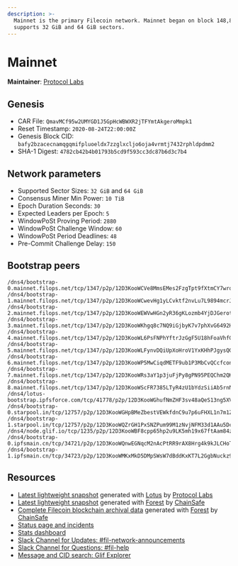 ```yaml
---
description: >-
  Mainnet is the primary Filecoin network. Mainnet began on block 148,888. It
  supports 32 GiB and 64 GiB sectors.
---
```


# Mainnet

**Maintainer**: [Protocol Labs](https://protocol.ai)

## Genesis

* CAR File: `QmavMCf95w2UMYGD1J5GpHcWBWXR2jTFYmtAkgeroMmpk1`
* Reset Timestamp: `2020-08-24T22:00:00Z`
* Genesis Block CID: `bafy2bzacecnamqgqmifpluoeldx7zzglxcljo6oja4vrmtj7432rphldpdmm2`
* SHA-1 Digest: `4782cb42b4b01793b5cd9f593cc3dc87b6d3c7b4`

## Network parameters

* Supported Sector Sizes: `32 GiB` and `64 GiB`
* Consensus Miner Min Power: `10 TiB`
* Epoch Duration Seconds: `30`
* Expected Leaders per Epoch: `5`
* WindowPoSt Proving Period: `2880`
* WindowPoSt Challenge Window: `60`
* WindowPoSt Period Deadlines: `48`
* Pre-Commit Challenge Delay: `150`

## Bootstrap peers

```plaintext
/dns4/bootstrap-0.mainnet.filops.net/tcp/1347/p2p/12D3KooWCVe8MmsEMes2FzgTpt9fXtmCY7wrq91GRiaC8PHSCCBj
/dns4/bootstrap-1.mainnet.filops.net/tcp/1347/p2p/12D3KooWCwevHg1yLCvktf2nvLu7L9894mcrJR4MsBCcm4syShVc
/dns4/bootstrap-2.mainnet.filops.net/tcp/1347/p2p/12D3KooWEWVwHGn2yR36gKLozmb4YjDJGerotAPGxmdWZx2nxMC4
/dns4/bootstrap-3.mainnet.filops.net/tcp/1347/p2p/12D3KooWKhgq8c7NQ9iGjbyK7v7phXvG6492HQfiDaGHLHLQjk7R
/dns4/bootstrap-4.mainnet.filops.net/tcp/1347/p2p/12D3KooWL6PsFNPhYftrJzGgF5U18hFoaVhfGk7xwzD8yVrHJ3Uc
/dns4/bootstrap-5.mainnet.filops.net/tcp/1347/p2p/12D3KooWLFynvDQiUpXoHroV1YxKHhPJgysQGH2k3ZGwtWzR4dFH
/dns4/bootstrap-6.mainnet.filops.net/tcp/1347/p2p/12D3KooWP5MwCiqdMETF9ub1P3MbCvQCcfconnYHbWg6sUJcDRQQ
/dns4/bootstrap-7.mainnet.filops.net/tcp/1347/p2p/12D3KooWRs3aY1p3juFjPy8gPN95PEQChm2QKGUCAdcDCC4EBMKf
/dns4/bootstrap-8.mainnet.filops.net/tcp/1347/p2p/12D3KooWScFR7385LTyR4zU1bYdzSiiAb5rnNABfVahPvVSzyTkR
/dns4/lotus-bootstrap.ipfsforce.com/tcp/41778/p2p/12D3KooWGhufNmZHF3sv48aQeS13ng5XVJZ9E6qy2Ms4VzqeUsHk
/dns4/bootstrap-0.starpool.in/tcp/12757/p2p/12D3KooWGHpBMeZbestVEWkfdnC9u7p6uFHXL1n7m1ZBqsEmiUzz
/dns4/bootstrap-1.starpool.in/tcp/12757/p2p/12D3KooWQZrGH1PxSNZPum99M1zNvjNFM33d1AAu5DcvdHptuU7u
/dns4/node.glif.io/tcp/1235/p2p/12D3KooWBF8cpp65hp2u9LK5mh19x67ftAam84z9LsfaquTDSBpt
/dns4/bootstrap-0.ipfsmain.cn/tcp/34721/p2p/12D3KooWQnwEGNqcM2nAcPtRR9rAX8Hrg4k9kJLCHoTR5chJfz6d
/dns4/bootstrap-1.ipfsmain.cn/tcp/34723/p2p/12D3KooWMKxMkD5DMpSWsW7dBddKxKT7L2GgbNuckz9otxvkvByP
```

## Resources

* [Latest lightweight snapshot](https://snapshots.mainnet.filops.net/minimal/latest) generated with [Lotus](https://lotus.filecoin.io/) by [Protocol Labs](https://protocol.ai/)
* [Latest lightweight snapshot](https://forest-archive.chainsafe.dev/latest/mainnet/) generated with [Forest](http://github.com/ChainSafe/forest) by [ChainSafe](https://chainsafe.io/)
* [Complete Filecoin blockchain archival data](https://forest-archive.chainsafe.dev/list/) generated with [Forest](http://github.com/ChainSafe/forest) by [ChainSafe](https://chainsafe.io/)
* [Status page and incidents](https://filecoin.statuspage.io/)
* [Stats dashboard](https://stats.filecoin.io/)
* [Slack Channel for Updates: #fil-network-announcements](https://filecoinproject.slack.com/archives/C01AC6999KQ)
* [Slack Channel for Questions: #fil-help](https://filecoinproject.slack.com/archives/CEGN061C5)
* [Message and CID search: Glif Explorer](https://explorer.glif.io/)
